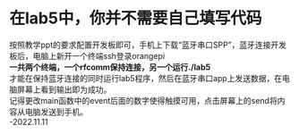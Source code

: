 # 在lab5中，你并不需要自己填写代码  
按照教学ppt的要求配置开发板即可，手机上下载“蓝牙串口SPP”，蓝牙连接开发板后，电脑上新开一个终端ssh登录orangepi  
**一共两个终端，一个rfcomm保持连接，另一个运行./lab5**  
才能在保持蓝牙连接的同时运行lab5程序，然后在蓝牙串口app上发送数据，在电脑屏幕上看到输出即为成功。  
记得更改main函数中的event后面的数字使得触摸可用，点击屏幕上的send将内容从电脑发送到手机。  
                                   -2022.11.11

